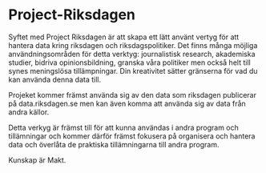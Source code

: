 # Project-Riksdagen

Syftet med Project Riksdagen är att skapa ett lätt använt vertyg för att hantera data kring riksdagen och riksdagspolitiker. Det finns många möjliga användningsområden för detta verktyg: journalistisk research, akademiska studier, bidriva opinionsbildning, granska våra politiker men också helt till synes meningslösa tillämpningar. Din kreativitet sätter gränserna för vad du kan använda denna data till. 

Projeket kommer främst använda sig av den data som riksdagen publicerar på data.riksdagen.se men kan även komma att använda sig av data från andra källor. 

Detta verkyg är främst till för att kunna användas i andra program och tillämningar och kommer därför främst fokusera på organisera och hantera data och överlåta de praktiska tillämningarna till andra program. 

Kunskap är Makt. 

